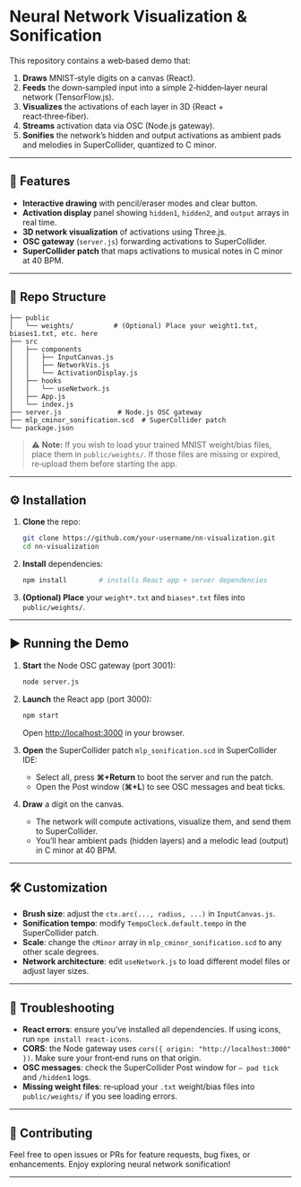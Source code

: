 # Neural Network Visualization & Sonification

This repository contains a web‑based demo that:

1. **Draws** MNIST‑style digits on a canvas (React).
2. **Feeds** the down‑sampled input into a simple 2‑hidden‑layer neural network (TensorFlow\.js).
3. **Visualizes** the activations of each layer in 3D (React + react‑three‑fiber).
4. **Streams** activation data via OSC (Node.js gateway).
5. **Sonifies** the network’s hidden and output activations as ambient pads and melodies in SuperCollider, quantized to C minor.

---

## 🚀 Features

- **Interactive drawing** with pencil/eraser modes and clear button.
- **Activation display** panel showing `hidden1`, `hidden2`, and `output` arrays in real time.
- **3D network visualization** of activations using Three.js.
- **OSC gateway** (`server.js`) forwarding activations to SuperCollider.
- **SuperCollider patch** that maps activations to musical notes in C minor at 40 BPM.

---

## 📁 Repo Structure

```
├── public
│   └── weights/          # (Optional) Place your weight1.txt, biases1.txt, etc. here
├── src
│   ├── components
│   │   ├── InputCanvas.js
│   │   ├── NetworkVis.js
│   │   └── ActivationDisplay.js
│   ├── hooks
│   │   └── useNetwork.js
│   ├── App.js
│   └── index.js
├── server.js              # Node.js OSC gateway
├── mlp_cminor_sonification.scd  # SuperCollider patch
└── package.json
```

> ⚠️ **Note:** If you wish to load your trained MNIST weight/bias files, place them in `public/weights/`. If those files are missing or expired, re‑upload them before starting the app.

---

## ⚙️ Installation

1. **Clone** the repo:

   ```bash
   git clone https://github.com/your‑username/nn‑visualization.git
   cd nn‑visualization
   ```

2. **Install** dependencies:

   ```bash
   npm install        # installs React app + server dependencies
   ```

3. **(Optional) Place** your `weight*.txt` and `biases*.txt` files into `public/weights/`.

---

## ▶️ Running the Demo

1. **Start** the Node OSC gateway (port 3001):

   ```bash
   node server.js
   ```

2. **Launch** the React app (port 3000):

   ```bash
   npm start
   ```

   Open [http://localhost:3000](http://localhost:3000) in your browser.

3. **Open** the SuperCollider patch `mlp_sonification.scd` in SuperCollider IDE:

   - Select all, press **⌘+Return** to boot the server and run the patch.
   - Open the Post window (**⌘+L**) to see OSC messages and beat ticks.

4. **Draw** a digit on the canvas.

   - The network will compute activations, visualize them, and send them to SuperCollider.
   - You’ll hear ambient pads (hidden layers) and a melodic lead (output) in C minor at 40 BPM.

---

## 🛠️ Customization

- **Brush size**: adjust the `ctx.arc(..., radius, ...)` in `InputCanvas.js`.
- **Sonification tempo**: modify `TempoClock.default.tempo` in the SuperCollider patch.
- **Scale**: change the `cMinor` array in `mlp_cminor_sonification.scd` to any other scale degrees.
- **Network architecture**: edit `useNetwork.js` to load different model files or adjust layer sizes.

---

## 📝 Troubleshooting

- **React errors**: ensure you’ve installed all dependencies. If using icons, run `npm install react-icons`.
- **CORS**: the Node gateway uses `cors({ origin: "http://localhost:3000" })`. Make sure your front‑end runs on that origin.
- **OSC messages**: check the SuperCollider Post window for `— pad tick` and `/hidden1` logs.
- **Missing weight files**: re‑upload your `.txt` weight/bias files into `public/weights/` if you see loading errors.

---

## 🤝 Contributing

Feel free to open issues or PRs for feature requests, bug fixes, or enhancements. Enjoy exploring neural network sonification!

---
